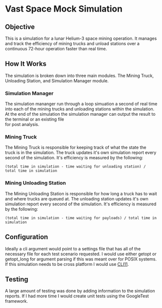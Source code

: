 # Vast Space Mock Simulation

## Objective
This is a simulation for a lunar Helium-3 space mining operation. It manages and track the 
efficiency of mining trucks and unload stations over a continuous 72-hour operation faster than real time.

## How It Works
The simulation is broken down into three main modules. The Mining Truck, Unloading Station, and Simulation Manager module.

### Simulation Manager
The simulation mananger run through a loop simuation a second of real time into each of the mining trucks and unloading stations
within the simulation. At the end of the simulation the simulation manager can output the result to the terminal or an existing file\
for post analysis.

### Mining Truck
The Mining Truck is responsible for keeping track of what the state the truck is in the simulation. The truck updates it's own
simulation report every second of the simulation. It's efficiency is measured by the following:

`(total time in simulation - time waiting for unloading station) / total time in simulation`

### Mining Unloading Station
The Mining Unloading Station is responsible for how long a truck has to wait and where trucks are queued at. The unloading 
station updates it's own simulation report every second of the simulation. It's efficiency is measured by the following:

`(total time in simulation - time waiting for payloads) / total time in simulation`

## Configuration
Ideally a cli argument would point to a settings file that has all of the necessary file for each test scenario requested.
I would use either getopt or getopt_long for argument parsing if this was meant over for POSIX systems. If this simulation
needs to be cross platform I would use [CLI11](https://github.com/CLIUtils/CLI11).

## Testing
A large amount of testing was done by adding information to the simulation reports. If I had more time I would 
create unit tests using the GoogleTest framework.
